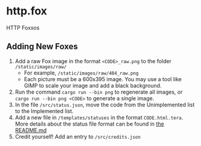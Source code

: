 # http.fox

HTTP Foxxos

## Adding New Foxes

1. Add a raw Fox image in the format `<CODE>_raw.png` to the folder `/static/images/raw/`
    - For example, `/static/images/raw/404_raw.png`
    - Each picture must be a 600x395 image. You may use a tool like GIMP to scale your image and add a black background.
2. Run the command `cargo run --bin png` to regenerate all images, or `cargo run --bin png <CODE>` to generate a single image.
3. In the file `/src/status.json`, move the code from the Unimplemented list to the Implemented list.
4. Add a new file in `/templates/statuses` in the format `CODE.html.tera`. More details about the status file format can be found in [the README.md](/templates/statuses/README.md)
5. Credit yourself! Add an entry to `/src/credits.json`